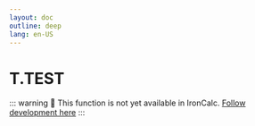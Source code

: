```yaml
---
layout: doc
outline: deep
lang: en-US
---
```


# T.TEST

::: warning
🚧 This function is not yet available in IronCalc.
[Follow development here](https://github.com/ironcalc/IronCalc/labels/Functions)
:::